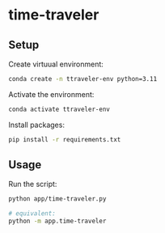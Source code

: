 # time-traveler

## Setup

Create virtuual environment:

```sh
conda create -n ttraveler-env python=3.11
```

Activate the environment:

```sh
conda activate ttraveler-env
```

Install packages:

```sh
pip install -r requirements.txt
```

## Usage

Run the script:

```sh
python app/time-traveler.py

# equivalent:
python -m app.time-traveler
```